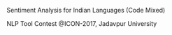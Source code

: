 Sentiment Analysis for Indian Languages (Code Mixed)

NLP Tool Contest @ICON-2017, Jadavpur University
